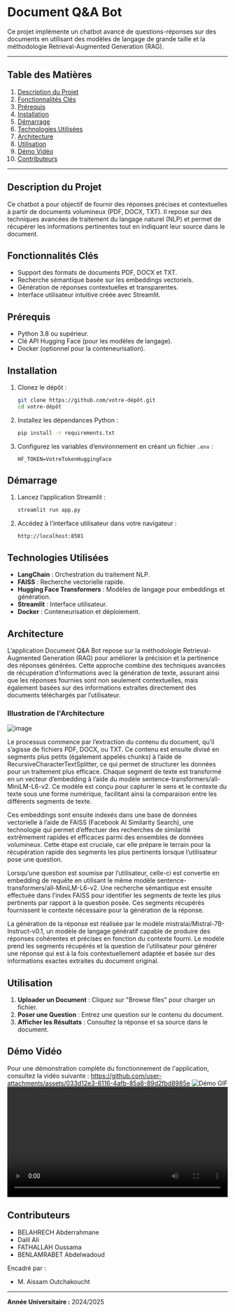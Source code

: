 # Document Q&A Bot

Ce projet implémente un chatbot avancé de questions-réponses sur des documents en utilisant des modèles de langage de grande taille et la méthodologie Retrieval-Augmented Generation (RAG).

---

## Table des Matières
1. [Description du Projet](#description-du-projet)
2. [Fonctionnalités Clés](#fonctionnalités-clés)
3. [Prérequis](#prérequis)
4. [Installation](#installation)
5. [Démarrage](#démarrage)
6. [Technologies Utilisées](#technologies-utilisées)
7. [Architecture](#architecture)
8. [Utilisation](#utilisation)
9. [Démo Vidéo](#démo-vidéo)
10. [Contributeurs](#contributeurs)

---

## Description du Projet
Ce chatbot a pour objectif de fournir des réponses précises et contextuelles à partir de documents volumineux (PDF, DOCX, TXT). Il repose sur des techniques avancées de traitement du langage naturel (NLP) et permet de récupérer les informations pertinentes tout en indiquant leur source dans le document.

## Fonctionnalités Clés
- Support des formats de documents PDF, DOCX et TXT.
- Recherche sémantique basée sur les embeddings vectoriels.
- Génération de réponses contextuelles et transparentes.
- Interface utilisateur intuitive créée avec Streamlit.

## Prérequis
- Python 3.8 ou supérieur.
- Clé API Hugging Face (pour les modèles de langage).
- Docker (optionnel pour la conteneurisation).

## Installation

1. Clonez le dépôt :
   ```bash
   git clone https://github.com/votre-dépôt.git
   cd votre-dépôt
   ```

2. Installez les dépendances Python :
   ```bash
   pip install -r requirements.txt
   ```

3. Configurez les variables d’environnement en créant un fichier `.env` :
   ```env
   HF_TOKEN=VotreTokenHuggingFace
   ```

## Démarrage

1. Lancez l’application Streamlit :
   ```bash
   streamlit run app.py
   ```

2. Accédez à l’interface utilisateur dans votre navigateur :
   ```
   http://localhost:8501
   ```

## Technologies Utilisées

- **LangChain** : Orchestration du traitement NLP.
- **FAISS** : Recherche vectorielle rapide.
- **Hugging Face Transformers** : Modèles de langage pour embeddings et génération.
- **Streamlit** : Interface utilisateur.
- **Docker** : Conteneurisation et déploiement.

## Architecture
L’application Document Q&A Bot repose sur la méthodologie Retrieval-Augmented Generation (RAG) pour améliorer la précision et la pertinence des réponses générées. Cette approche combine des techniques avancées de récupération d’informations avec la génération de texte, assurant ainsi que les réponses fournies sont non seulement contextuelles, mais également basées sur des informations extraites directement des documents téléchargés par l’utilisateur.

### Illustration de l'Architecture

![image](https://github.com/user-attachments/assets/9e7a2595-398a-4f57-bada-360e8eed5862)


Le processus commence par l’extraction du contenu du document, qu’il s’agisse de fichiers PDF, DOCX, ou TXT. Ce contenu est ensuite divisé en segments plus petits (également appelés chunks) à l’aide de RecursiveCharacterTextSplitter, ce qui permet de structurer les données pour un traitement plus efficace. Chaque segment de texte est transformé en un vecteur d’embedding à l’aide du modèle sentence-transformers/all-MiniLM-L6-v2. Ce modèle est conçu pour capturer le sens et le contexte du texte sous une forme numérique, facilitant ainsi la comparaison entre les différents segments de texte.

Ces embeddings sont ensuite indexés dans une base de données vectorielle à l’aide de FAISS (Facebook AI Similarity Search), une technologie qui permet d’effectuer des recherches de similarité extrêmement rapides et efficaces parmi des ensembles de données volumineux. Cette étape est cruciale, car elle prépare le terrain pour la récupération rapide des segments les plus pertinents lorsque l’utilisateur pose une question.

Lorsqu’une question est soumise par l’utilisateur, celle-ci est convertie en embedding de requête en utilisant le même modèle sentence-transformers/all-MiniLM-L6-v2. Une recherche sémantique est ensuite effectuée dans l’index FAISS pour identifier les segments de texte les plus pertinents par rapport à la question posée. Ces segments récupérés fournissent le contexte nécessaire pour la génération de la réponse.

La génération de la réponse est réalisée par le modèle mistralai/Mistral-7B-Instruct-v0.1, un modèle de langage génératif capable de produire des réponses cohérentes et précises en fonction du contexte fourni. Le modèle prend les segments récupérés et la question de l’utilisateur pour générer une réponse qui est à la fois contextuellement adaptée et basée sur des informations exactes extraites du document original.

## Utilisation
1. **Uploader un Document** : Cliquez sur "Browse files" pour charger un fichier.
2. **Poser une Question** : Entrez une question sur le contenu du document.
3. **Afficher les Résultats** : Consultez la réponse et sa source dans le document.

## Démo Vidéo
Pour une démonstration complète du fonctionnement de l'application, consultez la vidéo suivante :
https://github.com/user-attachments/assets/033d12e3-6116-4afb-85a8-89d2fbd8985e
![Démo GIF](https://github.com/user-attachments/assets/033d12e3-6116-4afb-85a8-89d2fbd8985e)
<video controls width="100%">
  <source src="https://github.com/user-attachments/assets/033d12e3-6116-4afb-85a8-89d2fbd8985e" type="video/mp4">
  Votre navigateur ne supporte pas les vidéos.
</video>


## Contributeurs
- BELAHRECH Abderrahmane
- Dalil Ali
- FATHALLAH Oussama
- BENLAMRABET Abdelwadoud

Encadré par :
- M. Aissam Outchakoucht

---

**Année Universitaire :** 2024/2025

